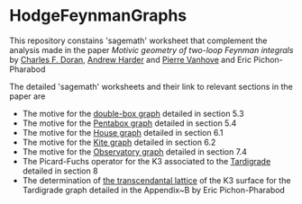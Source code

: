# HodgeFeynmanGraphs
This repository constains 'sagemath' worksheet that complement the analysis made in the paper
*Motivic geometry of two-loop Feynman integrals*
by [Charles F. Doran](https://www.charlesdoran.net), [Andrew Harder](https://math.cas.lehigh.edu/andrew-harder) and [Pierre Vanhove](https://pierrevanhove.github.io) and Eric Pichon-Pharabod

The detailed 'sagemath' worksheets and their link to relevant sections in the paper are

* The motive for the [double-box graph](https://nbviewer.org/github/pierrevanhove/PicardFuchs/blob/main/Double-Box.ipynb) detailed in section 5.3
* The motive for the [Pentabox graph](https://nbviewer.org/github/pierrevanhove/PicardFuchs/blob/main/Pentabox.ipynb) detailed in section 5.4
* The motive for the [House graph](https://nbviewer.org/github/pierrevanhove/PicardFuchs/blob/main/House.ipynb) detailed in section 6.1
* The motive for the [Kite graph](https://nbviewer.org/github/pierrevanhove/PicardFuchs/blob/main/Kite.ipynb) detailed in section 6.2
* The motive for the [Observatory graph](https://nbviewer.org/github/pierrevanhove/PicardFuchs/blob/main/Observatory.ipynb) detailed in section 7.4
* The Picard-Fuchs operator for the K3 associated to the [Tardigrade](https://nbviewer.org/github/pierrevanhove/PicardFuchs/blob/main/Tardigrade.ipynb) detailed in section 8
* The determination of [the transcendantal lattice](https://nbviewer.org/github/pierrevanhove/PicardFuchs/blob/main/Tardigrade_full_ip_decomp.ipynb) of the K3 surface for the Tardigrade graph detailed in the Appendix~B by Eric Pichon-Pharabod

